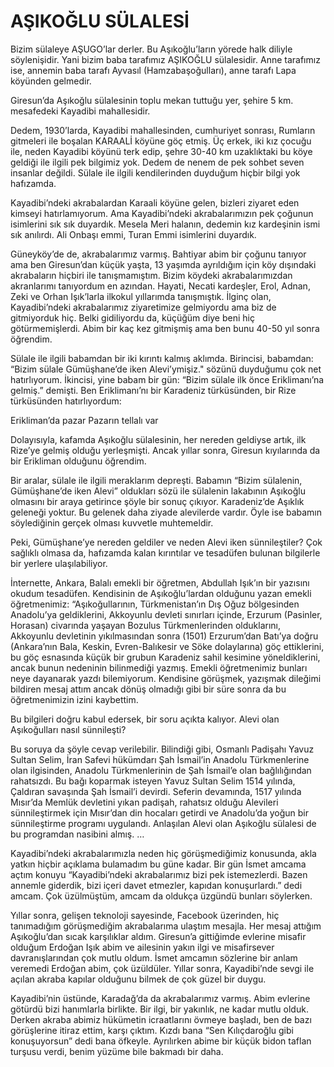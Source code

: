 # AŞIKOĞLU SÜLALESİ

Bizim sülaleye AŞUGO’lar derler. Bu Aşıkoğlu’ların yörede halk diliyle söylenişidir. Yani bizim baba tarafımız AŞIKOĞLU sülalesidir. Anne tarafımız ise, annemin baba tarafı Ayvasıl (Hamzabaşoğulları), anne tarafı Lapa köyünden gelmedir.

Giresun’da Aşıkoğlu sülalesinin toplu mekan tuttuğu yer, şehire 5 km. mesafedeki Kayadibi mahallesidir.

Dedem, 1930’larda, Kayadibi mahallesinden, cumhuriyet sonrası, Rumların gitmeleri ile boşalan KARAALİ köyüne göç etmiş. Üç erkek, iki kız çocuğu ile, neden Kayadibi köyünü terk edip, şehre 30-40 km uzaklıktaki bu köye geldiği ile ilgili pek bilgimiz yok. Dedem de nenem de pek sohbet seven insanlar değildi. Sülale ile ilgili kendilerinden duyduğum hiçbir bilgi yok hafızamda.

Kayadibi’ndeki akrabalardan Karaali köyüne gelen, bizleri ziyaret eden kimseyi hatırlamıyorum. Ama Kayadibi’ndeki akrabalarımızın pek çoğunun isimlerini sık sık duyardık. Mesela Meri halanın, dedemin kız kardeşinin ismi sık anılırdı. Ali Onbaşı emmi, Turan Emmi isimlerini duyardık.

Güneyköy’de de, akrabalarımız varmış. Bahtiyar abim bir çoğunu tanıyor ama ben Giresun’dan küçük yaşta, 13 yaşımda ayrıldığım için köy dışındaki akrabaların hiçbiri ile tanışmamıştım. Bizim köydeki akrabalarımızdan akranlarımı tanıyordum en azından. Hayati, Necati kardeşler, Erol, Adnan, Zeki ve Orhan Işık’larla ilkokul yıllarımda tanışmıştık. İlginç olan, Kayadibi’ndeki akrabalarımız ziyaretimize gelmiyordu ama biz de gitmiyorduk hiç. Belki gidiliyordu da, küçüğüm diye beni hiç götürmemişlerdi. Abim bir kaç kez gitmişmiş ama ben bunu 40-50 yıl sonra öğrendim.

Sülale ile ilgili babamdan bir iki kırıntı kalmış aklımda. Birincisi, babamdan: “Bizim sülale Gümüşhane’de iken Alevi’ymişiz." sözünü duyduğumu çok net hatırlıyorum. İkincisi, yine babam bir gün: “Bizim sülale ilk önce Eriklimanı’na gelmiş.” demişti. Ben Eriklimanı’nı bir Karadeniz türküsünden, bir Rize türküsünden hatırlıyordum:

Erikliman’da pazar
Pazarın tellalı var

Dolayısıyla, kafamda Aşıkoğlu sülalesinin, her nereden geldiyse artık, ilk Rize’ye gelmiş olduğu yerleşmişti. Ancak yıllar sonra, Giresun kıyılarında da bir Erikliman olduğunu öğrendim.

Bir aralar, sülale ile ilgili meraklarım depreşti. Babamın “Bizim sülalenin, Gümüşhane’de iken Alevi” oldukları sözü ile sülalenin lakabının Aşıkoğlu olmasını bir araya getirince şöyle bir sonuç çıkıyor. Karadeniz’de Aşıklık geleneği yoktur. Bu gelenek daha ziyade alevilerde vardır. Öyle ise babamın söylediğinin gerçek olması kuvvetle muhtemeldir.

Peki, Gümüşhane’ye nereden geldiler ve neden Alevi iken sünnileştiler? Çok sağlıklı olmasa da, hafızamda kalan kırıntılar ve tesadüfen bulunan bilgilerle bir yerlere ulaşılabiliyor.

İnternette, Ankara, Balalı emekli bir öğretmen, Abdullah Işık’ın bir yazısını okudum tesadüfen. Kendisinin de Aşıkoğlu’lardan olduğunu yazan emekli öğretmenimiz: “Aşıkoğullarının, Türkmenistan’ın Dış Oğuz bölgesinden Anadolu’ya geldiklerini, Akkoyunlu devleti sınırları içinde, Erzurum (Pasinler, Horasan) civarında yaşayan Bozulus Türkmenlerinden olduklarını, Akkoyunlu devletinin yıkılmasından sonra (1501) Erzurum’dan Batı’ya doğru (Ankara’nın Bala, Keskin, Evren-Balıkesir ve Söke dolaylarına) göç ettiklerini, bu göç esnasında küçük bir grubun Karadeniz sahil kesimine yöneldiklerini, ancak bunun nedeninin bilinmediği yazmış. Emekli öğretmenimiz bunları neye dayanarak yazdı bilemiyorum. Kendisine görüşmek, yazışmak dileğimi bildiren mesaj attım ancak dönüş olmadığı gibi bir süre sonra da bu öğretmenimizin izini kaybettim.

Bu bilgileri doğru kabul edersek, bir soru açıkta kalıyor. Alevi olan Aşıkoğulları nasıl sünnileşti?

Bu soruya da şöyle cevap verilebilir. Bilindiği gibi, Osmanlı Padişahı Yavuz Sultan Selim, İran Safevi hükümdarı Şah İsmail’in Anadolu Türkmenlerine olan ilgisinden, Anadolu Türkmenlerinin de Şah İsmail’e olan bağlılığından rahatsızdı. Bu bağı koparmak isteyen Yavuz Sultan Selim 1514 yılında, Çaldıran savaşında Şah İsmail’i devirdi. Seferin devamında, 1517 yılında Mısır’da Memlük devletini yıkan padişah, rahatsız olduğu Alevileri sünnileştirmek için Mısır’dan din hocaları getirdi ve Anadolu’da yoğun bir sünnileştirme programı uygulandı. Anlaşılan Alevi olan Aşıkoğlu sülalesi de bu programdan nasibini almış.
…

Kayadibi’ndeki akrabalarımızla neden hiç görüşmediğimiz konusunda, akla yatkın hiçbir açıklama bulamadım bu güne kadar. Bir gün İsmet amcama açtım konuyu “Kayadibi’ndeki akrabalarımız bizi pek istemezlerdi. Bazen annemle giderdik, bizi içeri davet etmezler, kapıdan konuşurlardı.” dedi amcam. Çok üzülmüştüm, amcam da oldukça üzgündü bunları söylerken.

Yıllar sonra, gelişen teknoloji sayesinde, Facebook üzerinden, hiç tanımadığım görüşmediğim akrabalarıma ulaştım mesajla. Her mesaj attığım Aşıkoğlu’dan sıcak karşılıklar aldım. Giresun’a gittiğimde evlerine misafir olduğum Erdoğan Işık abim ve ailesinin yakın ilgi ve misafirsever davranışlarından çok mutlu oldum. İsmet amcamın sözlerine bir anlam veremedi Erdoğan abim, çok üzüldüler. Yıllar sonra, Kayadibi’nde sevgi ile açılan akraba kapılar olduğunu bilmek de çok güzel bir duygu.

Kayadibi’nin üstünde, Karadağ’da da akrabalarımız varmış. Abim evlerine götürdü bizi hanımlarla birlikte. Bir ilgi, bir yakınlık, ne kadar mutlu olduk. Derken akraba abimiz hükümetin icraatlarını övmeye başladı, ben de bazı görüşlerine itiraz ettim, karşı çıktım. Kızdı bana “Sen Kılıçdaroğlu gibi konuşuyorsun” dedi bana öfkeyle. Ayrılırken abime bir küçük bidon taflan turşusu verdi, benim yüzüme bile bakmadı bir daha.
